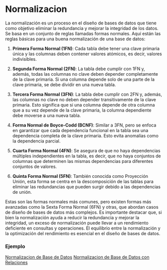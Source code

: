 # Normalizacion

La normalización es un proceso en el diseño de bases de datos que tiene como objetivo eliminar la redundancia y mejorar la integridad de los datos. Se basa en un conjunto de reglas llamadas formas normales. Aquí están las reglas básicas para una buena normalización de una base de datos:

1. **Primera Forma Normal (1FN)**: Cada tabla debe tener una clave primaria única y las columnas deben contener valores atómicos, es decir, valores indivisibles.

2. **Segunda Forma Normal (2FN)**: La tabla debe cumplir con 1FN y, además, todas las columnas no clave deben depender completamente de la clave primaria. Si una columna depende solo de una parte de la clave primaria, se debe dividir en una nueva tabla.

3. **Tercera Forma Normal (3FN)**: La tabla debe cumplir con 2FN y, además, las columnas no clave no deben depender transitivamente de la clave primaria. Esto significa que si una columna depende de otra columna que a su vez depende de la clave primaria, la columna dependiente debe moverse a una nueva tabla.

4. **Forma Normal de Boyce-Codd (BCNF)**: Similar a 3FN, pero se enfoca en garantizar que cada dependencia funcional en la tabla sea una dependencia completa de la clave primaria. Esto evita anomalías como la dependencia parcial.

5. **Cuarta Forma Normal (4FN)**: Se asegura de que no haya dependencias múltiples independientes en la tabla, es decir, que no haya conjuntos de columnas que determinen las mismas dependencias para diferentes conjuntos de valores.

6. **Quinta Forma Normal (5FN)**: También conocida como Proyección Unión, esta forma se centra en la descomposición de las tablas para eliminar las redundancias que pueden surgir debido a las dependencias de unión.

Estas son las formas normales más comunes, pero existen formas más avanzadas como la Sexta Forma Normal (6FN) y otras, que abordan casos de diseño de bases de datos más complejos. Es importante destacar que, si bien la normalización ayuda a reducir la redundancia y mejorar la integridad, un exceso de normalización puede llevar a un rendimiento deficiente en consultas y operaciones. El equilibrio entre la normalización y la optimización del rendimiento es esencial en el diseño de bases de datos.

### Ejemplo

[Normalizacion de Base de Datos](ejemplos.md)
[Normalizacion de Base de Datos con Relaciones](ejemplos2.md)